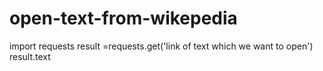 # open-text-from-wikepedia
import requests
result =requests.get('link of text which we want to open')
result.text
